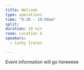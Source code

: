 ```yaml
---
title: Welcome
type: operations
time: "9:30 - 10:00am"
split: 
duration: 10 min
room: Location A
speakers:
  - Cathy Ireton

---
```


Event information will go hereeeee
